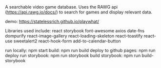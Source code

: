 A searchable video game database. Uses the RAWG api (https://api.rawg.io/docs/) to search for games and display relevant data.

demo: https://statelessrich.github.io/playwhat/

Libraries used include:
react
storybook
font-awesome
axios
date-fns
dompurify
react-image-gallery
react-loading-skeleton
react-toastify
react-use
sweetalert2
react-hook-form
add-to-calendar-button


run locally: npm start
build: npm run build
deploy to github pages: npm run deploy
run storybook: npm run storybook
build storybook: npm run build-storybook

